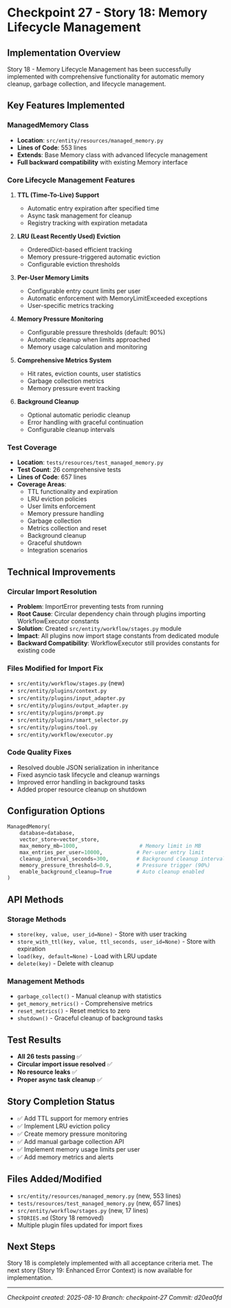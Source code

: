 # Checkpoint 27 - Story 18: Memory Lifecycle Management

## Implementation Overview
Story 18 - Memory Lifecycle Management has been successfully implemented with comprehensive functionality for automatic memory cleanup, garbage collection, and lifecycle management.

## Key Features Implemented

### ManagedMemory Class
- **Location**: `src/entity/resources/managed_memory.py`
- **Lines of Code**: 553 lines
- **Extends**: Base Memory class with advanced lifecycle management
- **Full backward compatibility** with existing Memory interface

### Core Lifecycle Management Features
1. **TTL (Time-To-Live) Support**
   - Automatic entry expiration after specified time
   - Async task management for cleanup
   - Registry tracking with expiration metadata

2. **LRU (Least Recently Used) Eviction**
   - OrderedDict-based efficient tracking
   - Memory pressure-triggered automatic eviction
   - Configurable eviction thresholds

3. **Per-User Memory Limits**
   - Configurable entry count limits per user
   - Automatic enforcement with MemoryLimitExceeded exceptions
   - User-specific metrics tracking

4. **Memory Pressure Monitoring**
   - Configurable pressure thresholds (default: 90%)
   - Automatic cleanup when limits approached
   - Memory usage calculation and monitoring

5. **Comprehensive Metrics System**
   - Hit rates, eviction counts, user statistics
   - Garbage collection metrics
   - Memory pressure event tracking

6. **Background Cleanup**
   - Optional automatic periodic cleanup
   - Error handling with graceful continuation
   - Configurable cleanup intervals

### Test Coverage
- **Location**: `tests/resources/test_managed_memory.py`
- **Test Count**: 26 comprehensive tests
- **Lines of Code**: 657 lines
- **Coverage Areas**:
  - TTL functionality and expiration
  - LRU eviction policies
  - User limits enforcement
  - Memory pressure handling
  - Garbage collection
  - Metrics collection and reset
  - Background cleanup
  - Graceful shutdown
  - Integration scenarios

## Technical Improvements

### Circular Import Resolution
- **Problem**: ImportError preventing tests from running
- **Root Cause**: Circular dependency chain through plugins importing WorkflowExecutor constants
- **Solution**: Created `src/entity/workflow/stages.py` module
- **Impact**: All plugins now import stage constants from dedicated module
- **Backward Compatibility**: WorkflowExecutor still provides constants for existing code

### Files Modified for Import Fix
- `src/entity/workflow/stages.py` (new)
- `src/entity/plugins/context.py`
- `src/entity/plugins/input_adapter.py`
- `src/entity/plugins/output_adapter.py`
- `src/entity/plugins/prompt.py`
- `src/entity/plugins/smart_selector.py`
- `src/entity/plugins/tool.py`
- `src/entity/workflow/executor.py`

### Code Quality Fixes
- Resolved double JSON serialization in inheritance
- Fixed asyncio task lifecycle and cleanup warnings
- Improved error handling in background tasks
- Added proper resource cleanup on shutdown

## Configuration Options

```python
ManagedMemory(
    database=database,
    vector_store=vector_store,
    max_memory_mb=1000,                    # Memory limit in MB
    max_entries_per_user=10000,           # Per-user entry limit
    cleanup_interval_seconds=300,         # Background cleanup interval
    memory_pressure_threshold=0.9,        # Pressure trigger (90%)
    enable_background_cleanup=True        # Auto cleanup enabled
)
```

## API Methods

### Storage Methods
- `store(key, value, user_id=None)` - Store with user tracking
- `store_with_ttl(key, value, ttl_seconds, user_id=None)` - Store with expiration
- `load(key, default=None)` - Load with LRU update
- `delete(key)` - Delete with cleanup

### Management Methods
- `garbage_collect()` - Manual cleanup with statistics
- `get_memory_metrics()` - Comprehensive metrics
- `reset_metrics()` - Reset metrics to zero
- `shutdown()` - Graceful cleanup of background tasks

## Test Results
- **All 26 tests passing** ✅
- **Circular import issue resolved** ✅
- **No resource leaks** ✅
- **Proper async task cleanup** ✅

## Story Completion Status
- ✅ Add TTL support for memory entries
- ✅ Implement LRU eviction policy
- ✅ Create memory pressure monitoring
- ✅ Add manual garbage collection API
- ✅ Implement memory usage limits per user
- ✅ Add memory metrics and alerts

## Files Added/Modified
- `src/entity/resources/managed_memory.py` (new, 553 lines)
- `tests/resources/test_managed_memory.py` (new, 657 lines)
- `src/entity/workflow/stages.py` (new, 17 lines)
- `STORIES.md` (Story 18 removed)
- Multiple plugin files updated for import fixes

## Next Steps
Story 18 is completely implemented with all acceptance criteria met. The next story (Story 19: Enhanced Error Context) is now available for implementation.

---
*Checkpoint created: 2025-08-10*
*Branch: checkpoint-27*
*Commit: d20ea0fd*
